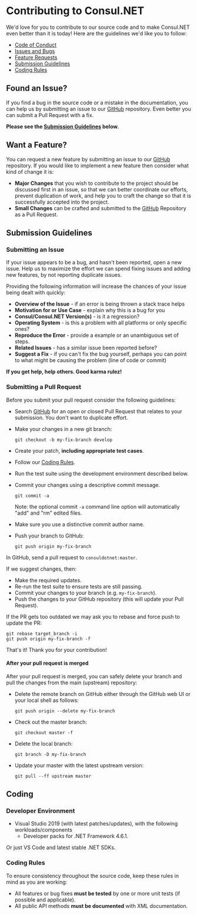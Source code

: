 # Contributing to Consul.NET

We'd love for you to contribute to our source code and to make Consul.NET even better than it is
today! Here are the guidelines we'd like you to follow:

 - [Code of Conduct](CODE_OF_CONDUCT.md)
 - [Issues and Bugs](#issue)
 - [Feature Requests](#feature)
 - [Submission Guidelines](#submit)
 - [Coding Rules](#rules)

## <a name="issue"></a> Found an Issue?

If you find a bug in the source code or a mistake in the documentation, you can help us by
submitting an issue to our [GitHub](https://github.com/G-Research/consuldotnet/issues) repository. Even better you can submit a Pull Request with a fix.

**Please see the [Submission Guidelines](#submit) below.**

## <a name="feature"></a> Want a Feature?

You can request a new feature by submitting an issue to our [GitHub](https://github.com/G-Research/consuldotnet/issues) repository. If you
would like to implement a new feature then consider what kind of change it is:

* **Major Changes** that you wish to contribute to the project should be discussed first in an issue, so that we can better coordinate our efforts,
  prevent duplication of work, and help you to craft the change so that it is successfully accepted
  into the project.
* **Small Changes** can be crafted and submitted to the [GitHub](https://github.com/G-Research/consuldotnet/pulls) Repository as a Pull
  Request.

## <a name="submit"></a> Submission Guidelines

### Submitting an Issue

If your issue appears to be a bug, and hasn't been reported, open a new issue. Help us to maximize the effort we can spend fixing issues and adding new features, by not reporting duplicate issues.

Providing the following information will increase the chances of your issue being dealt with
quickly:

* **Overview of the Issue** - if an error is being thrown a stack trace helps
* **Motivation for or Use Case** - explain why this is a bug for you
* **Consul/Consul.NET Version(s)** - is it a regression?
* **Operating System** - is this a problem with all platforms or only specific ones?
* **Reproduce the Error** - provide a example or an unambiguous set of steps.
* **Related Issues** - has a similar issue been reported before?
* **Suggest a Fix** - if you can't fix the bug yourself, perhaps you can point to what might be causing the problem (line of code or commit)

**If you get help, help others. Good karma rulez!**

### Submitting a Pull Request
Before you submit your pull request consider the following guidelines:

* Search [GitHub](https://github.com/G-Research/consuldotnet) for an open or closed Pull Request that relates to your submission. You don't want to duplicate effort.
* Make your changes in a new git branch:

    ```shell
    git checkout -b my-fix-branch develop
    ```

* Create your patch, **including appropriate test cases**.
* Follow our [Coding Rules](#rules).
* Run the test suite using the development environment described below.
* Commit your changes using a descriptive commit message.

    ```shell
    git commit -a
    ```
  Note: the optional commit `-a` command line option will automatically "add" and "rm" edited files.
* Make sure you use a distinctive commit author name.
* Push your branch to GitHub:

    ```shell
    git push origin my-fix-branch
    ```

In GitHub, send a pull request to `consuldotnet:master`.

If we suggest changes, then:

* Make the required updates.
* Re-run the test suite to ensure tests are still passing.
* Commit your changes to your branch (e.g. `my-fix-branch`).
* Push the changes to your GitHub repository (this will update your Pull Request).

If the PR gets too outdated we may ask you to rebase and force push to update the PR:

```shell
git rebase target_branch -i
git push origin my-fix-branch -f
```

That's it! Thank you for your contribution!

#### After your pull request is merged

After your pull request is merged, you can safely delete your branch and pull the changes
from the main (upstream) repository:

* Delete the remote branch on GitHub either through the GitHub web UI or your local shell as follows:

    ```shell
    git push origin --delete my-fix-branch
    ```

* Check out the master branch:

    ```shell
    git checkout master -f
    ```

* Delete the local branch:

    ```shell
    git branch -D my-fix-branch
    ```

* Update your master with the latest upstream version:

    ```shell
    git pull --ff upstream master
    ```

## Coding

### Developer Environment

- Visual Studio 2019 (with latest patches/updates), with the following workloads/components
    - Developer packs for .NET Framework 4.6.1.

Or just VS Code and latest stable .NET SDKs.

### <a name="rules"></a> Coding Rules

To ensure consistency throughout the source code, keep these rules in mind as you are working:

* All features or bug fixes **must be tested** by one or more unit tests (if possible and applicable).
* All public API methods **must be documented** with XML documentation.